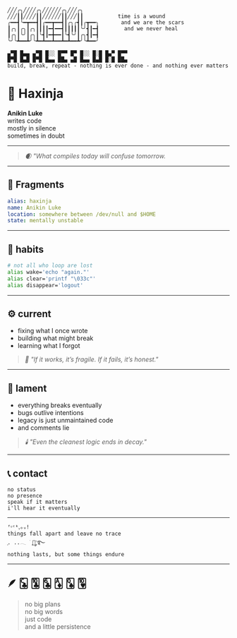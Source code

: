 ```
╱╱╱╭╮╱╱╱╱╭╮╱╱╱╱╱╱╭╮╱╱╱╭╮
╱╱╱┃┃╱╱╱╱┃┃╱╱╱╱╱╱┃┃╱╱╱┃┃           time is a wound
╭━━┫╰━┳━━┫┃╭━━┳━━┫┃╭╮╭┫┃╭┳━━╮       and we are the scars
┃╭╮┃╭╮┃╭╮┃┃┃┃━┫━━┫┃┃┃┃┃╰╯┫┃━┫        and we never heal
┃╭╮┃╰╯┃╭╮┃╰┫┃━╋━━┃╰┫╰╯┃╭╮┫┃━┫
╰╯╰┻━━┻╯╰┻━┻━━┻━━┻━┻━━┻╯╰┻━━╯

▄▀█ █▄▄ ▄▀█ █░░ █▀▀ █▀ █░░ █░█ █▄▀ █▀▀
█▀█ █▄█ █▀█ █▄▄ ██▄ ▄█ █▄▄ █▄█ █░█ ██▄
build, break, repeat - nothing is ever done - and nothing ever matters
```

# 🥷 Haxinja 

**Anikin Luke**  
writes code  
mostly in silence  
sometimes in doubt  

---

> *🌒 "What compiles today will confuse tomorrow.*

---

## 🧩 Fragments 

```yaml
alias: haxinja
name: Anikin Luke
location: somewhere between /dev/null and $HOME
state: mentally unstable
```

---

## 🧷 habits 

```bash
# not all who loop are lost
alias wake='echo "again."'
alias clear='printf "\033c"'
alias disappear='logout'
```

---

## ⚙️ current 

- fixing what I once wrote  
- building what might break  
- learning what I forgot  

> *🪫 "If it works, it’s fragile. If it fails, it’s honest."*

---

## 📜 lament
- everything breaks eventually  
- bugs outlive intentions  
- legacy is just unmaintained code  
- and comments lie  
> *🕯️ "Even the cleanest logic ends in decay."*

---

## 📞 contact

```text
no status  
no presence  
speak if it matters  
i'll hear it eventually  
```

---

```
ᶠᶸᶜᵏᵧₒᵤ!
things fall apart and leave no trace
ִֶָ. ..𓂃 ࣪ ִֶָ🦇་༘࿐
nothing lasts, but some things endure
```

---
## 🪶 🃜 🃚 🃖 🃁 🂭 🂺
>  no big plans  
> no big words  
> just code  
> and a little persistence
